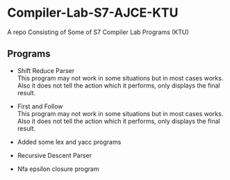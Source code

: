 # Compiler-Lab-S7-AJCE-KTU
A repo Consisting of Some of S7 Compiler Lab Programs (KTU)

## Programs
* Shift Reduce Parser <br> This program may not work in some situations but in most cases works. Also it does not tell the action which it performs, only displays the final result.

  
*  First and  Follow <br> This program may not work in some situations but in most cases works. Also it does not tell the action which it performs, only displays the final result.

  
* Added some lex and yacc programs 

* Recursive Descent Parser 
* Nfa epsilon closure program
